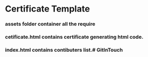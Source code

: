 # Certificate Template

### assets folder container all the require
### cetificate.html contains certificate generating html code.
### index.html contains contibuters list.# GitInTouch
